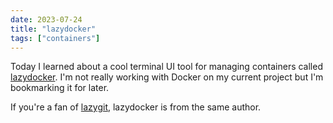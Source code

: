 ```yaml
---
date: 2023-07-24
title: "lazydocker"
tags: ["containers"]
---
```



Today I learned about a cool terminal UI tool for managing containers called [lazydocker](https://github.com/jesseduffield/lazydocker).
I'm not really working with Docker on my current project but I'm bookmarking it for later.

If you're a fan of [lazygit](https://github.com/jesseduffield/lazygit), lazydocker is from the same author.
